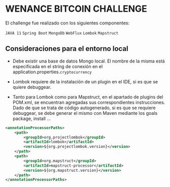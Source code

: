 # WENANCE BITCOIN CHALLENGE

El challenge fue realizado con los siguientes componentes:

`JAVA 11`
`Spring Boot` 
`MongoDb` 
`WebFlux`
`Lombok`
`Mapstruct`



## Consideraciones para el entorno local
- Debe existir una base de datos Mongo local. El nombre de la misma está especificada en el string de conexión en el application.properties.`cryptocurrency`

- Lombok requiere de la instalación de un plugin en el IDE, si es que se quiere debuggear.  

- Tanto para Lombok como para Mapstruct, en el apartado de plugins del POM.xml, se encuentran agregadas sus correspondientes instrucciones. Dado de que se trata de código autogenerado, si es que se requiere debuggear, se debe generar el mismo con Maven mediante los goals package, install ...    
```xml
<annotationProcessorPaths>
    <path>
        <groupId>org.projectlombok</groupId>
        <artifactId>lombok</artifactId>
        <version>${org.projectlombok.version}</version>
    </path>
    <path>
        <groupId>org.mapstruct</groupId>
        <artifactId>mapstruct-processor</artifactId>
        <version>${org.mapstruct.version}</version>
    </path>
</annotationProcessorPaths>
```



